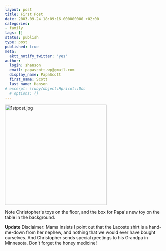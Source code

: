 ```yaml
---
layout: post
title: First Post
date: 2003-09-24 18:09:16.000000000 +02:00
categories:
- family
tags: []
status: publish
type: post
published: true
meta:
  aktt_notify_twitter: 'yes'
author:
  login: shanson
  email: papascott-wp@gmail.com
  display_name: PapaScott
  first_name: Scott
  last_name: Hanson
# excerpt: !ruby/object:Hpricot::Doc
  # options: {}
---
```

<p><img alt="1stpost.jpg" src="http://www.papascott.de/wordpress/wp-content/uploads/2003/09/1stpost.jpg" width="325" height="321" border="0" /></p>
<p>Note Christopher's toys on the floor, and the box for Papa's new toy on the table in the background.</p>
<p><b>Update</b> Disclaimer: Mama insists I point out that the Lacoste shirt is a hand-me-down from her nephew, and nothing that we would ever have bought ourselves. And Christopher sends special greetings to his Grandpa in Minnesota. Don't forget the honey medicine!</p>
